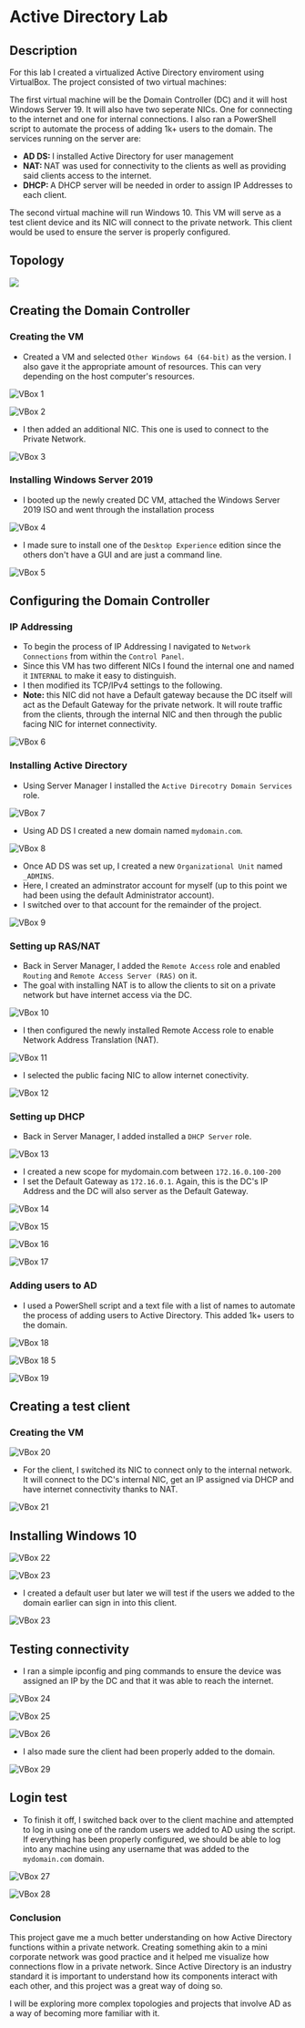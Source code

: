 # Active Directory Lab

## Description

For this lab I created a virtualized Active Directory enviroment using VirtualBox. The project consisted of two virtual machines: 

The first virtual machine will be the Domain Controller (DC) and it will host Windows Server 19. It will also have two seperate NICs. One for connecting to the internet and one for internal connections. I also ran a PowerShell script to automate the process of adding 1k+ users to the domain. The services running on the server are:

* <b> AD DS: </b> I installed Active Directory for user management
* <b> NAT: </b> NAT was used for connectivity to the clients as well as providing said clients access to the internet.
* <b> DHCP: </b> A DHCP server will be needed in order to assign IP Addresses to each client.

The second virtual machine will run Windows 10. This VM will serve as a test client device and its NIC will connect to the private network. This client would be used to ensure the server is properly configured.

## Topology

<img src="https://i.imgur.com/w2YHkGD.png" />

## Creating the Domain Controller

### Creating the VM

- Created a VM and selected `Other Windows 64 (64-bit)` as the version. I also gave it the appropriate amount of resources. This can very depending on the host computer's resources.

![VBox 1](https://github.com/royzen01/Active_Directory_Lab/assets/13005742/b1fd40ce-5af1-4c9b-a8d9-752c8f7fe450)

![VBox 2](https://github.com/royzen01/Active_Directory_Lab/assets/13005742/d086df5a-c635-48a4-a324-73b87b5569a7)

- I then added an additional NIC. This one is used to connect to the Private Network.
  
![VBox 3](https://github.com/royzen01/Active_Directory_Lab/assets/13005742/aec363f9-cc5c-4183-b8fe-5b7b477b983d)

### Installing Windows Server 2019

- I booted up the newly created DC VM, attached the Windows Server 2019 ISO and went through the installation process

![VBox 4](https://github.com/royzen01/Active_Directory_Lab/assets/13005742/bde013fa-92f1-477f-bf08-3949523867dc)

- I made sure to install one of the `Desktop Experience` edition since the others don't have a GUI and are just a command line.
  
![VBox 5](https://github.com/royzen01/Active_Directory_Lab/assets/13005742/de09e884-f23e-4786-9465-8301e365c6ae)


## Configuring the Domain Controller

### IP Addressing

- To begin the process of IP Addressing I navigated to `Network Connections` from within the `Control Panel`.
- Since this VM has two different NICs I found the internal one and named it `INTERNAL` to make it easy to distinguish.
- I then modified its TCP/IPv4 settings to the following.
- <b>Note:</b> this NIC did not have a Default gateway because the DC itself will act as the Default Gateway for the private network. It will route traffic from the clients, through the internal NIC and then through the public facing NIC for internet connectivity.

![VBox 6](https://github.com/royzen01/Active_Directory_Lab/assets/13005742/783d34dc-9e48-43ec-a0c1-74ba20148892)

### Installing Active Directory 

- Using Server Manager I installed the `Active Direcotry Domain Services` role.

![VBox 7](https://github.com/royzen01/Active_Directory_Lab/assets/13005742/93819c4c-5d44-4a95-968c-56277866e816)

- Using AD DS I created a new domain named `mydomain.com`.

![VBox 8](https://github.com/royzen01/Active_Directory_Lab/assets/13005742/1262676c-767a-47e9-8431-55ab9a9e406a)

- Once AD DS was set up, I created a new `Organizational Unit` named `_ADMINS`.
- Here, I created an adminstrator account for myself (up to this point we had been using the default Administrator account).
- I switched over to that account for the remainder of the project.

![VBox 9](https://github.com/royzen01/Active_Directory_Lab/assets/13005742/b4f81dba-7012-4919-8d02-2b2f0b9ac515)

### Setting up RAS/NAT

- Back in Server Manager, I added the `Remote Access` role and enabled `Routing` and `Remote Access Server (RAS)` on it.
- The goal with installing NAT is to allow the clients to sit on a private network but have internet access via the DC.

![VBox 10](https://github.com/royzen01/Active_Directory_Lab/assets/13005742/088e6db0-8575-405e-8f59-f938aa1fd023)

- I then configured the newly installed Remote Access role to enable Network Address Translation (NAT).
  
![VBox 11](https://github.com/royzen01/Active_Directory_Lab/assets/13005742/ffb2c3f4-76a4-4352-8905-668311b75c3a)

- I selected the public facing NIC to allow internet conectivity.

![VBox 12](https://github.com/royzen01/Active_Directory_Lab/assets/13005742/1ae18d80-fa89-44b9-a26f-3d5275ae7413)

### Setting up DHCP

- Back in Server Manager, I added installed a `DHCP Server` role.

![VBox 13](https://github.com/royzen01/Active_Directory_Lab/assets/13005742/a35aa082-1cfe-4a67-8b21-6ea271623a2e)

- I created a new scope for mydomain.com between `172.16.0.100-200`
- I set the Default Gateway as `172.16.0.1`. Again, this is the DC's IP Address and the DC will also server as the Default Gateway.

![VBox 14](https://github.com/royzen01/Active_Directory_Lab/assets/13005742/0fe5ac17-794c-492a-bfc9-357656bcb924)

![VBox 15](https://github.com/royzen01/Active_Directory_Lab/assets/13005742/6d802879-184f-488c-ac93-dc71498f5c73)

![VBox 16](https://github.com/royzen01/Active_Directory_Lab/assets/13005742/b74b6f72-9e89-4412-a394-a5022ff4c537)

![VBox 17](https://github.com/royzen01/Active_Directory_Lab/assets/13005742/276432ed-7190-4d6e-9e8f-ac6b811cbcde)

### Adding users to AD

- I used a PowerShell script and a text file with a list of names to automate the process of adding users to Active Directory. This added 1k+ users to the domain.

![VBox 18](https://github.com/royzen01/Active_Directory_Lab/assets/13005742/8bb35f30-ff0c-4876-bb7c-e575f69055a0)

![VBox 18 5](https://github.com/royzen01/Active_Directory_Lab/assets/13005742/5bb56e33-c7ed-4f4d-bde3-9851850834c4)

![VBox 19](https://github.com/royzen01/Active_Directory_Lab/assets/13005742/5054eb32-2f3e-4d77-bcde-1b7cb2a642a1)


## Creating a test client

### Creating the VM

![VBox 20](https://github.com/royzen01/Active_Directory_Lab/assets/13005742/549a8b63-4278-4a54-b070-2ed16b6b7477)

- For the client, I switched its NIC to connect only to the internal network. It will connect to the DC's internal NIC, get an IP assigned via DHCP and have internet connectivity thanks to NAT.

![VBox 21](https://github.com/royzen01/Active_Directory_Lab/assets/13005742/a1f6db6b-1878-412e-b763-eb30b1de403e)

## Installing Windows 10

![VBox 22](https://github.com/royzen01/Active_Directory_Lab/assets/13005742/2093dbd2-21ea-4228-9deb-dd86698ec87a)

![VBox 23](https://github.com/royzen01/Active_Directory_Lab/assets/13005742/dd1a8de6-5e2b-4531-a162-ed0310ca061e)

- I created a default user but later we will test if the users we added to the domain earlier can sign in into this client.

![VBox 23](https://github.com/royzen01/Active_Directory_Lab/assets/13005742/63da368c-b72b-4534-907a-1ba4ea718d7d)

## Testing connectivity

- I ran a simple ipconfig and ping commands to ensure the device was assigned an IP by the DC and that it was able to reach the internet.

![VBox 24](https://github.com/royzen01/Active_Directory_Lab/assets/13005742/e647421b-8d22-4152-bd5c-aa682827f9f4)

![VBox 25](https://github.com/royzen01/Active_Directory_Lab/assets/13005742/136fe0a5-5126-436e-a8ff-3dcf9f9e5095)

![VBox 26](https://github.com/royzen01/Active_Directory_Lab/assets/13005742/d0c08979-e4c9-4de2-89f3-299837d0339e)

- I also made sure the client had been properly added to the domain.

![VBox 29](https://github.com/royzen01/Active_Directory_Lab/assets/13005742/017fec5d-00c7-4a44-bc2f-892a346e341a)

## Login test

- To finish it off, I switched back over to the client machine and attempted to log in using one of the random users we added to AD using the script. If everything has been properly configured, we should be able to log into any machine using any username that was added to the `mydomain.com` domain.

![VBox 27](https://github.com/royzen01/Active_Directory_Lab/assets/13005742/97ec97b4-fd20-4e65-a206-bed12dbc661f)

![VBox 28](https://github.com/royzen01/Active_Directory_Lab/assets/13005742/5b3f53ba-7d9c-49f6-9c15-fa981630f37b)


### Conclusion

This project gave me a much better understanding on how Active Directory functions within a private network. Creating something akin to a mini corporate network was good practice and it helped me visualize how connections flow in a private network. Since Active Directory is an industry standard it is important to understand how its components interact with each other, and this project was a great way of doing so. 

I will be exploring more complex topologies and projects that involve AD as a way of becoming more familiar with it.





